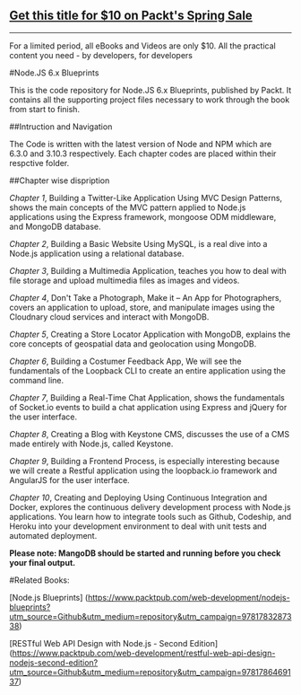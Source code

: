 ## [Get this title for $10 on Packt's Spring Sale](https://www.packt.com/B05288?utm_source=github&utm_medium=packt-github-repo&utm_campaign=spring_10_dollar_2022)
-----
For a limited period, all eBooks and Videos are only $10. All the practical content you need \- by developers, for developers

#Node.JS 6.x Blueprints

This is the code repository for Node.JS 6.x Blueprints, published by Packt.
It contains all the supporting project files necessary to work through the book from start to finish.

##Intruction and Navigation

The Code is written with the latest version of Node and NPM which are 6.3.0 and 3.10.3 respectively.
Each chapter codes are placed within their respctive folder.

##Chapter wise dispription

_Chapter 1_, Building a Twitter-Like Application Using MVC Design Patterns, shows the main
concepts of the MVC pattern applied to Node.js applications using the Express framework,
mongoose ODM middleware, and MongoDB database.

_Chapter 2_, Building a Basic Website Using MySQL, is a real dive into a Node.js
application using a relational database. 

_Chapter 3_, Building a Multimedia Application, teaches you how to deal with file storage and
upload multimedia files as images and videos.

_Chapter 4_, Don't Take a Photograph, Make it – An App for Photographers, covers an application
to upload, store, and manipulate images using the Cloudnary cloud services and interact
with MongoDB. 

_Chapter 5_, Creating a Store Locator Application with MongoDB, explains the
core concepts of geospatial data and geolocation using MongoDB.

_Chapter 6_, Building a Costumer Feedback App, We will see the fundamentals of the
Loopback CLI to create an entire application using the command line.

_Chapter 7_, Building a Real-Time Chat Application, shows the fundamentals of
Socket.io events to build a chat application using Express and jQuery for the user interface.

_Chapter 8_, Creating a Blog with Keystone CMS, discusses the use of a CMS made entirely with
Node.js, called Keystone.

_Chapter 9_, Building a Frontend Process, is especially interesting because we will create a
Restful application using the loopback.io framework and AngularJS for the user interface.

_Chapter 10_, Creating and Deploying Using Continuous Integration and Docker, explores the
continuous delivery development process with Node.js applications. You learn how to
integrate tools such as Github, Codeship, and Heroku into your development environment
to deal with unit tests and automated deployment.



**Please note: MangoDB should be started and running before you check your final output.**

#Related Books:

[Node.js Blueprints] (https://www.packtpub.com/web-development/nodejs-blueprints?utm_source=Github&utm_medium=repository&utm_campaign=9781783287338)

[RESTful Web API Design with Node.js - Second Edition] (https://www.packtpub.com/web-development/restful-web-api-design-nodejs-second-edition?utm_source=Github&utm_medium=repository&utm_campaign=9781786469137)

